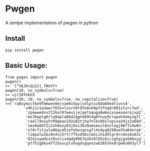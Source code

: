 Pwgen
===

A simlpe implementation of pwgen in python

Install
---------

    pip install pwgen

Basic Usage:
------------------

    from pwgen import pwgen
    pwgen()
    >> '[^%6JK<&Lb}{.T#eYY+
    pwgen(10, no_symbols=True)
    >> ujr20YVkH3
    pwgen(50, 10, no_symbols=True, no_capitalize=True)
    >>['ra8xymzct6e9fmmwen0ejvae6x5pyjvdlptxz8da69e4fivvs4',
            'v4hj1v1a3wwr765xvlsorn9rdfe8vk9pf2fnqdr891ztvrc7wd',
             'zpowwedvv2l2ka747weuijejqetnquga8w6eixuaeuoerpjvp2',
             'mz3hwplg0rlq9aplq0b42qgnk89t4g0fnuy9clopoh4omyzg3l',
             'caoll9osyhr09geao192u82tjhw7nlbsbbvlvpisa34jz2u68d',
             'zmx9a8df2i2shmozy03j0ss36z8omcmuxl8xvlegj96f7vhw0n',
             'nl0rfitjwle86qcm5iefehezqnsgfj4ndyq8290ux5ha64nrqk',
             'limpalwibi0ndvi5rtr7f5vd5bximoiihid9lgr4rx4os6x63i',
             '824jxymdzst8vxlivdqdg99b7q3kt0l05i0jczg5gjga566xyg',
             'ptfh1g6ks4ff25oxcpluhogdvgqnozwb385shedrpw6s603yl7']
